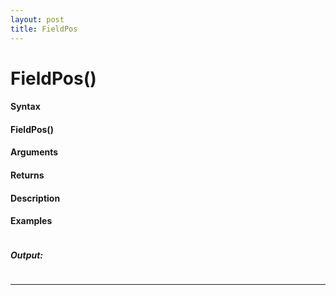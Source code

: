 ```yaml
---
layout: post
title: FieldPos
---
```


# FieldPos()


#### Syntax

#### FieldPos()

#### Arguments

#### Returns

#### Description

#### Examples

```

```

##### Output:

```

```

---